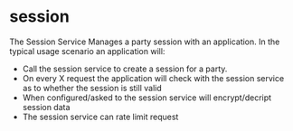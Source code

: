 session
=======

The Session Service Manages a party session with an application. In the typical usage scenario an application will:
* Call the session service to create a session for a party.
* On every X request the application will check with the session service as to whether the session is still valid
* When configured/asked to the session service will encrypt/decript session data
* The session service can rate limit request
